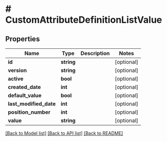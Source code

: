 # # CustomAttributeDefinitionListValue

## Properties

Name | Type | Description | Notes
------------ | ------------- | ------------- | -------------
**id** | **string** |  | [optional]
**version** | **string** |  | [optional]
**active** | **bool** |  | [optional]
**created_date** | **int** |  | [optional]
**default_value** | **bool** |  | [optional]
**last_modified_date** | **int** |  | [optional]
**position_number** | **int** |  | [optional]
**value** | **string** |  | [optional]

[[Back to Model list]](../../README.md#models) [[Back to API list]](../../README.md#endpoints) [[Back to README]](../../README.md)
